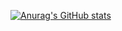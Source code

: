 [![Anurag's GitHub stats](https://github-readme-stats.vercel.app/api?username=zhangjingze21)](https://github.com/anuraghazra/github-readme-stats)
